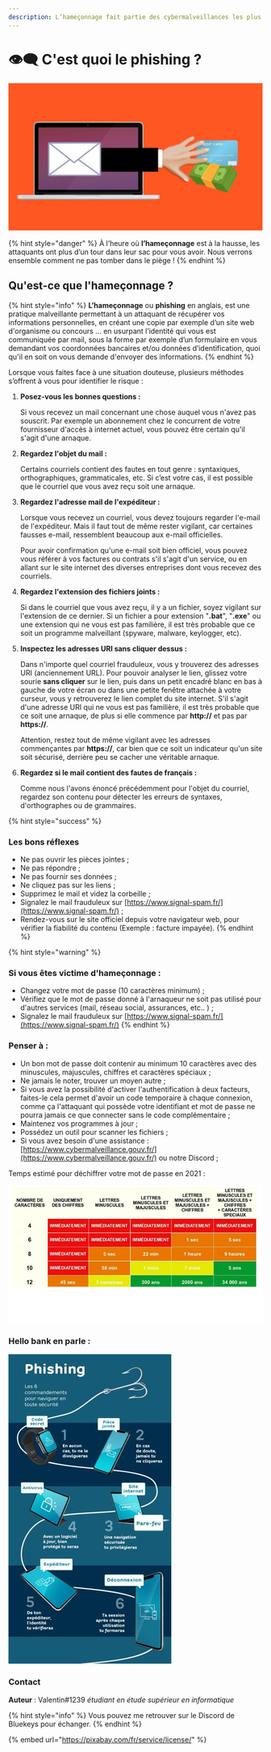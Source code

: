 ```yaml
---
description: L’hameçonnage fait partie des cybermalveillances les plus connus en 2021
---
```


# 👁️‍🗨️ C'est quoi le phishing ?

![](../.gitbook/assets/scam-3933004_1920.jpg)

{% hint style="danger" %}
À l’heure où **l’hameçonnage** est à la hausse, les attaquants ont plus d’un tour dans leur sac pour vous avoir. Nous verrons ensemble comment ne pas tomber dans le piège !
{% endhint %}

## **Qu'est-ce que l'hameçonnage ?**

{% hint style="info" %}
**L’hameçonnage** ou **phishing** en anglais, est une pratique malveillante permettant à un attaquant de récupérer vos informations personnelles, en créant une copie par exemple d’un site web d'organisme ou concours ... en usurpant l’identité qui vous est communiquée par mail, sous la forme par exemple d’un formulaire en vous demandant vos coordonnées bancaires et/ou données d’identification, quoi qu'il en soit on vous demande d'envoyer des informations.
{% endhint %}

Lorsque vous faites face à une situation douteuse, plusieurs méthodes s’offrent à vous pour identifier le risque :

1. **Posez-vous les bonnes questions :**

   Si vous recevez un mail concernant une chose auquel vous n'avez pas souscrit. Par exemple un abonnement chez le concurrent de votre fournisseur d'accès à internet actuel, vous pouvez être certain qu'il s'agit d'une arnaque.

2. **Regardez l'objet du mail :**

   Certains courriels contient des fautes en tout genre : syntaxiques, orthographiques, grammaticales, etc. Si c’est votre cas, il est possible que le courriel que vous avez reçu soit une arnaque.

3. **Regardez l'adresse mail de l'expéditeur :**

   Lorsque vous recevez un courriel, vous devez toujours regarder l'e-mail de l'expéditeur. Mais il faut tout de même rester vigilant, car certaines fausses e-mail, ressemblent beaucoup aux e-mail officielles.

   Pour avoir confirmation qu'une e-mail soit bien officiel, vous pouvez vous référer à vos factures ou contrats s'il s'agit d'un service, ou en allant sur le site internet des diverses entreprises dont vous recevez des courriels.

4. **Regardez l'extension des fichiers joints :**

   Si dans le courriel que vous avez reçu, il y a un fichier, soyez vigilant sur l'extension de ce dernier. Si un fichier a pour extension "**.bat**", "**.exe**" ou une extension qui ne vous est pas familière, il est très probable que ce soit un programme malveillant \(spyware, malware, keylogger, etc\).

5. **Inspectez les adresses URI sans cliquer dessus :**

   Dans n'importe quel courriel frauduleux, vous y trouverez des adresses URI \(anciennement URL\). Pour pouvoir analyser le lien, glissez votre sourie **sans cliquer** sur le lien, puis dans un petit encadré blanc en bas à gauche de votre écran ou dans une petite fenêtre attachée à votre curseur, vous y retrouverez le lien complet du site internet. S'il s'agit d'une adresse URI qui ne vous est pas familière, il est très probable que ce soit une arnaque, de plus si elle commence par **http://** et pas par **https://**.

   Attention, restez tout de même vigilant avec les adresses commençantes par **https://**, car bien que ce soit un indicateur qu'un site soit sécurisé, derrière peu se cacher une véritable arnaque.

6. **Regardez si le mail contient des fautes de français :**

   Comme nous l'avons énoncé précédemment pour l'objet du courriel, regardez son contenu pour détecter les erreurs de syntaxes, d'orthographes ou de grammaires.

{% hint style="success" %}
### **Les bons réflexes** 

* Ne pas ouvrir les pièces jointes ;
* Ne pas répondre ;
* Ne pas fournir ses données ;
* Ne cliquez pas sur les liens ;
* Supprimez le mail et videz la corbeille ;
* Signalez le mail frauduleux sur [https://www.signal-spam.fr/](https://www.signal-spam.fr/) ;
* Rendez-vous sur le site officiel depuis votre navigateur web, pour vérifier la fiabilité du contenu \(Exemple : facture impayée\).
{% endhint %}

{% hint style="warning" %}
### **Si vous êtes victime d'hameçonnage :**

* Changez votre mot de passe \(10 caractères minimum\) ;
* Vérifiez que le mot de passe donné à l'arnaqueur ne soit pas utilisé pour d'autres services \(mail, réseau social, assurances, etc.. \) ;
* Signalez le mail frauduleux sur [https://www.signal-spam.fr/](https://www.signal-spam.fr/)
{% endhint %}

### Penser à **:**

* Un bon mot de passe doit contenir au minimum 10 caractères avec des minuscules, majuscules, chiffres et caractères spéciaux ;
* Ne jamais le noter, trouver un moyen autre ;
* Si vous avez la possibilité d'activer l'authentification à deux facteurs, faites-le cela permet d'avoir un code temporaire à chaque connexion, comme ça l'attaquant qui possède votre identifiant et mot de passe ne pourra jamais ce que connecter sans le code complémentaire ;
* Maintenez vos programmes à jour ;
* Possédez un outil pour scanner les fichiers ;
* Si vous avez besoin d'une assistance : [https://www.cybermalveillance.gouv.fr/](https://www.cybermalveillance.gouv.fr/) ou notre Discord ;

Temps estimé pour déchiffrer votre mot de passe en 2021 :

![Tableau des estimations pour d&#xE9;chiffrer un mot de passe](../.gitbook/assets/image%20%287%29.png)

### **Hello bank en parle :**

![](../.gitbook/assets/image%20%2821%29.png)

### **Contact**

**Auteur** : Valentin\#1239 _étudiant en étude supérieur en informatique_

{% hint style="info" %}
Vous pouvez me retrouver sur le Discord de Bluekeys pour échanger.
{% endhint %}

{% embed url="https://pixabay.com/fr/service/license/" %}



